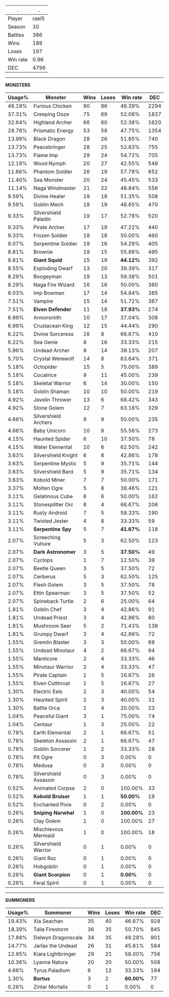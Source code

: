 .|.
|-|-
Player|rael5
Season|30
Battles|386
Wins|189
Loses|197
Win rate|0.96
DEC|4796

---
**MONSTERS**

Usage%|Monster|Wins|Loses|Win rate|DEC|
-|-|-|-|-|-|
48.19%|Furious Chicken|90|96|48.39%|2294|
37.31%|Creeping Ooze|75|69|52.08%|1837|
32.64%|Highland Archer|66|60|52.38%|1620|
28.76%|Prismatic Energy|53|58|47.75%|1354|
13.99%|Black Dragon|28|26|51.85%|740|
13.73%|Peacebringer|28|25|52.83%|755|
13.73%|Flame Imp|29|24|54.72%|705|
12.18%|Wood Nymph|20|27|42.55%|549|
11.66%|Phantom Soldier|26|19|57.78%|652|
11.40%|Sea Monster|20|24|45.45%|533|
11.14%|Naga Windmaster|21|22|48.84%|556|
9.59%|Divine Healer|19|18|51.35%|508|
9.59%|Goblin Mech|18|19|48.65%|470|
9.33%|Silvershield Paladin|19|17|52.78%|520|
9.33%|Pirate Archer|17|19|47.22%|440|
9.33%|Frozen Soldier|18|18|50.00%|460|
9.07%|Serpentine Soldier|19|16|54.29%|405|
8.81%|Brownie|19|15|55.88%|495|
8.81%|**Giant Squid**|15|19|**44.12%**|392|
8.55%|Exploding Dwarf|13|20|39.39%|317|
8.29%|Boogeyman|19|13|59.38%|501|
8.29%|Naga Fire Wizard|16|16|50.00%|360|
8.03%|Imp Bowman|17|14|54.84%|385|
7.51%|Vampire|15|14|51.72%|367|
7.51%|**Elven Defender**|11|18|**37.93%**|274|
6.99%|Armorsmith|10|17|37.04%|308|
6.99%|Crustacean King|12|15|44.44%|290|
6.22%|Divine Sorceress|16|8|66.67%|410|
6.22%|Sea Genie|8|16|33.33%|215|
5.96%|Undead Archer|9|14|39.13%|207|
5.70%|Crystal Werewolf|14|8|63.64%|371|
5.18%|Octopider|15|5|75.00%|389|
5.18%|Cocatrice|9|11|45.00%|239|
5.18%|Skeletal Warrior|6|14|30.00%|150|
5.18%|Goblin Shaman|10|10|50.00%|219|
4.92%|Javelin Thrower|13|6|68.42%|343|
4.92%|Stone Golem|12|7|63.16%|329|
4.66%|Silvershield Archers|9|9|50.00%|235|
4.66%|Baby Unicorn|10|8|55.56%|273|
4.15%|Haunted Spider|6|10|37.50%|78|
4.15%|Water Elemental|10|6|62.50%|242|
3.63%|Silvershield Knight|6|8|42.86%|178|
3.63%|Serpentine Mystic|5|9|35.71%|144|
3.63%|Silvershield Bard|5|9|35.71%|134|
3.63%|Kobold Miner|7|7|50.00%|171|
3.37%|Molten Ogre|5|8|38.46%|121|
3.11%|Gelatinous Cube|6|6|50.00%|162|
3.11%|Stonesplitter Orc|8|4|66.67%|206|
3.11%|Rusty Android|7|5|58.33%|190|
3.11%|Twisted Jester|4|8|33.33%|59|
3.11%|**Serpentine Spy**|5|7|**41.67%**|118|
2.07%|Screeching Vulture|5|3|62.50%|123|
2.07%|**Dark Astronomer**|3|5|**37.50%**|49|
2.07%|Cyclops|1|7|12.50%|39|
2.07%|Beetle Queen|3|5|37.50%|72|
2.07%|Cerberus|5|3|62.50%|125|
2.07%|Flesh Golem|3|5|37.50%|78|
2.07%|Ettin Spearman|3|5|37.50%|52|
2.07%|Spineback Turtle|2|6|25.00%|64|
1.81%|Goblin Chef|3|4|42.86%|91|
1.81%|Undead Priest|3|4|42.86%|80|
1.81%|Mushroom Seer|5|2|71.43%|138|
1.81%|Grumpy Dwarf|3|4|42.86%|72|
1.55%|Gremlin Blaster|3|3|50.00%|69|
1.55%|Undead Minotaur|4|2|66.67%|94|
1.55%|Manticore|2|4|33.33%|46|
1.55%|Minotaur Warrior|2|4|33.33%|47|
1.55%|Pirate Captain|1|5|16.67%|26|
1.55%|Elven Cutthroat|1|5|16.67%|27|
1.30%|Electric Eels|2|3|40.00%|54|
1.30%|Haunted Spirit|2|3|40.00%|31|
1.30%|Battle Orca|1|4|20.00%|23|
1.04%|Peaceful Giant|3|1|75.00%|74|
1.04%|Centaur|1|3|25.00%|22|
0.78%|Earth Elemental|2|1|66.67%|51|
0.78%|Skeleton Assassin|2|1|66.67%|47|
0.78%|Goblin Sorcerer|1|2|33.33%|28|
0.78%|Pit Ogre|0|3|0.00%|0|
0.78%|Medusa|0|3|0.00%|0|
0.78%|Silvershield Assassin|0|3|0.00%|0|
0.52%|Animated Corpse|2|0|100.00%|33|
0.52%|**Kobold Bruiser**|1|1|**50.00%**|19|
0.52%|Enchanted Pixie|0|2|0.00%|0|
0.26%|**Sniping Narwhal**|1|0|**100.00%**|23|
0.26%|Clay Golem|1|0|100.00%|27|
0.26%|Mischievous Mermaid|1|0|100.00%|18|
0.26%|Silvershield Warrior|0|1|0.00%|0|
0.26%|Giant Roc|0|1|0.00%|0|
0.26%|Hobgoblin|0|1|0.00%|0|
0.26%|**Giant Scorpion**|0|1|**0.00%**|0|
0.26%|Feral Spirit|0|1|0.00%|0|

---
**SUMMONERS**

Usage%|Summoner|Wins|Loses|Win rate|DEC|
-|-|-|-|-|-|
19.43%|Xia Seachan|35|40|46.67%|928|
18.39%|Talia Firestorm|36|35|50.70%|845|
17.88%|Delwyn Dragonscale|34|35|49.28%|901|
14.77%|Jarlax the Undead|26|31|45.61%|584|
12.95%|Kiara Lightbringer|29|21|58.00%|756|
10.36%|Lyanna Natura|20|20|50.00%|508|
4.66%|Tyrus Paladium|6|12|33.33%|194|
1.30%|**Bortus**|3|2|**60.00%**|77|
0.26%|Zintar Mortalis|0|1|0.00%|0|
